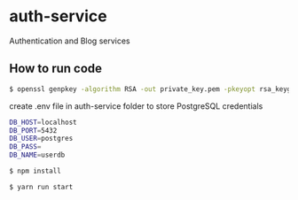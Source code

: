 # auth-service

Authentication and Blog services

## How to run code

```bash
$ openssl genpkey -algorithm RSA -out private_key.pem -pkeyopt rsa_keygen_bits:2048
```

create .env file in auth-service folder to store PostgreSQL credentials

```bash
DB_HOST=localhost  
DB_PORT=5432  
DB_USER=postgres  
DB_PASS=  
DB_NAME=userdb  
```

```bash
$ npm install

$ yarn run start
```